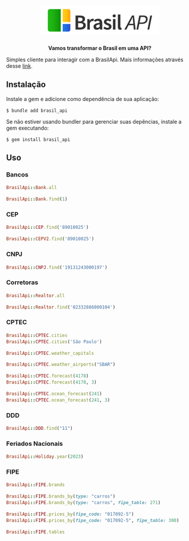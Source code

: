 <h1 align="center"><img src="https://raw.githubusercontent.com/BrasilAPI/BrasilAPI/master/public/brasilapi-logo-small.png" alt="Logo da BrasilAPI"></h1>

<div align="center">
  <p>
    <strong>Vamos transformar o Brasil em uma API?</strong>
  </p>
</div>


Simples cliente para interagir com a BrasilApi. Mais informações através desse [link](https://brasilapi.com.br/docs).

## Instalação

Instale a gem e adicione como dependência de sua aplicação:

    $ bundle add brasil_api

Se não estiver usando bundler para gerenciar suas depências, instale a gem executando:

    $ gem install brasil_api

## Uso

### Bancos

```ruby
BrasilApi::Bank.all
```

```ruby
BrasilApi::Bank.find(1)
```

### CEP

```ruby
BrasilApi::CEP.find('89010025')
```

```ruby
BrasilApi::CEPV2.find('89010025')
```

### CNPJ

```ruby
BrasilApi::CNPJ.find('19131243000197')
```

### Corretoras

```ruby
BrasilApi::Realtor.all
```

```ruby
BrasilApi::Realtor.find('02332886000104')
```

### CPTEC

```ruby
BrasilApi::CPTEC.cities
BrasilApi::CPTEC.cities('São Paulo')
```

```ruby
BrasilApi::CPTEC.weather_capitals
```

```ruby
BrasilApi::CPTEC.weather_airports("SBAR")
```

```ruby
BrasilApi::CPTEC.forecast(4178)
BrasilApi::CPTEC.forecast(4178, 3)
```

```ruby
BrasilApi::CPTEC.ocean_forecast(241)
BrasilApi::CPTEC.ocean_forecast(241, 3)
```

### DDD

```ruby
BrasilApi::DDD.find("11")
```

### Feriados Nacionais

```ruby
BrasilApi::Holiday.year(2023)
```

### FIPE

```ruby
BrasilApi::FIPE.brands
```

```ruby
BrasilApi::FIPE.brands_by(type: "carros")
BrasilApi::FIPE.brands_by(type: "carros", fipe_table: 271)
```

```ruby
BrasilApi::FIPE.prices_by(fipe_code: "017092-5")
BrasilApi::FIPE.prices_by(fipe_code: "017092-5", fipe_table: 300)
```

```ruby
BrasilApi::FIPE.tables
```

